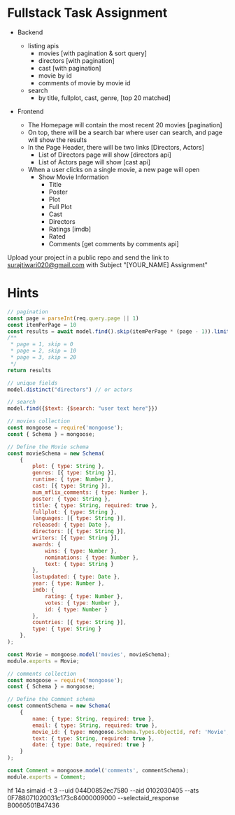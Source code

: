 # Fullstack Task Assignment

- Backend
    - listing apis
        - movies [with pagination & sort query]
        - directors [with pagination]
        - cast [with pagination]
        - movie by id
        - comments of movie by movie id
    - search
        - by title, fullplot, cast, genre, [top 20 matched]

- Frontend
  - The Homepage will contain the most recent 20 movies [pagination]
  - On top, there will be a search bar where user can search, and page will show the results
  - In the Page Header, there will be two links [Directors, Actors]
    - List of Directors page will show [directors api]
    - List of Actors page will show [cast api]
  - When a user clicks on a single movie, a new page will open
    - Show Movie Information
      - Title
      - Poster
      - Plot
      - Full Plot
      - Cast 
      - Directors 
      - Ratings [imdb]
      - Rated
      - Comments [get comments by comments api]

Upload your project in a public repo and send the link to
surajtiwari020@gmail.com with Subject "[YOUR_NAME] Assignment"

      
# Hints

```js
// pagination
const page = parseInt(req.query.page || 1)
const itemPerPage = 10
const results = await model.find().skip(itemPerPage * (page - 1)).limit(itemPerPage)
/**
 * page = 1, skip = 0
 * page = 2, skip = 10
 * page = 3, skip = 20
 */
return results
```

```js
// unique fields
model.distinct("directors") // or actors
```

```js
// search
model.find({$text: {$search: "user text here"}})
```

```js
// movies collection
const mongoose = require('mongoose');
const { Schema } = mongoose;

// Define the Movie schema
const movieSchema = new Schema(
    {
        plot: { type: String },
        genres: [{ type: String }],
        runtime: { type: Number },
        cast: [{ type: String }],
        num_mflix_comments: { type: Number },
        poster: { type: String },
        title: { type: String, required: true },
        fullplot: { type: String },
        languages: [{ type: String }],
        released: { type: Date },
        directors: [{ type: String }],
        writers: [{ type: String }],
        awards: {
            wins: { type: Number },
            nominations: { type: Number },
            text: { type: String }
        },
        lastupdated: { type: Date },
        year: { type: Number },
        imdb: {
            rating: { type: Number },
            votes: { type: Number },
            id: { type: Number }
        },
        countries: [{ type: String }],
        type: { type: String }
    },
);

const Movie = mongoose.model('movies', movieSchema);
module.exports = Movie;
```


```js
// comments collection
const mongoose = require('mongoose');
const { Schema } = mongoose;

// Define the Comment schema
const commentSchema = new Schema(
    {
        name: { type: String, required: true },
        email: { type: String, required: true },
        movie_id: { type: mongoose.Schema.Types.ObjectId, ref: 'Movie', required: true }, // Reference to the Movie collection
        text: { type: String, required: true },
        date: { type: Date, required: true }
    }
);

const Comment = mongoose.model('comments', commentSchema);
module.exports = Comment;
```
hf 14a simaid -t 3 --uid 044D0852ec7580 --aid 0102030405 --ats 0F788071020031c173c84000009000 --selectaid_response B0060501B47436
